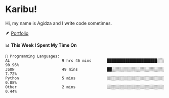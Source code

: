 # Karibu!
Hi, my name is Agidza and I write code sometimes.

🪶 [Portfolio](https://lynnagidza.github.io/)

<!--START_SECTION:waka-->
📊 **This Week I Spent My Time On** 

```text
💬 Programming Languages: 
AL                       9 hrs 46 mins       ██████████████████████░░░   90.96% 
JSON                     49 mins             ██░░░░░░░░░░░░░░░░░░░░░░░   7.72% 
Python                   5 mins              ░░░░░░░░░░░░░░░░░░░░░░░░░   0.88% 
Other                    2 mins              ░░░░░░░░░░░░░░░░░░░░░░░░░   0.44%

```


<!--END_SECTION:waka-->
